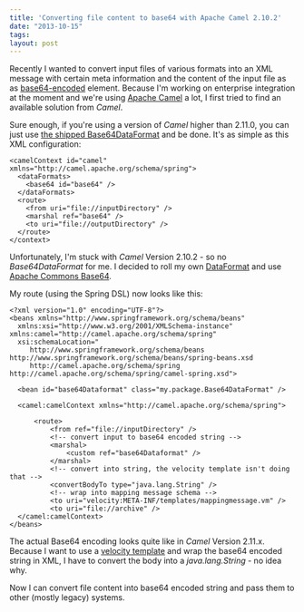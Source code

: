 ```yaml
---
title: 'Converting file content to base64 with Apache Camel 2.10.2'
date: "2013-10-15"
tags: 
layout: post
---
```

Recently I wanted to convert input files of various formats into an XML message with certain meta information and the content of the input file as as [base64-encoded][0] element. Because I'm working on enterprise integration at the moment and we're using [Apache Camel][1] a lot, I first tried to find an available solution from *Camel*.

Sure enough, if you're using a version of *Camel* higher than 2.11.0, you can just use [the shipped Base64DataFormat][2] and be done. It's as simple as this XML configuration:

	<camelContext id="camel" xmlns="http://camel.apache.org/schema/spring">
      <dataFormats>
        <base64 id="base64" />
      </dataFormats>
      <route>
        <from uri="file://inputDirectory" />
        <marshal ref="base64" />
        <to uri="file://outputDirectory" />
      </route>
    </context>

Unfortunately, I'm stuck with *Camel* Version 2.10.2 - so no *Base64DataFormat* for me. I decided to roll my own [DataFormat][3] and use [Apache Commons Base64][4].

My route (using the Spring DSL) now looks like this:

    <?xml version="1.0" encoding="UTF-8"?>
    <beans xmlns="http://www.springframework.org/schema/beans"
      xmlns:xsi="http://www.w3.org/2001/XMLSchema-instance" xmlns:camel="http://camel.apache.org/schema/spring"
      xsi:schemaLocation="
         http://www.springframework.org/schema/beans http://www.springframework.org/schema/beans/spring-beans.xsd
         http://camel.apache.org/schema/spring http://camel.apache.org/schema/spring/camel-spring.xsd">
    
      <bean id="base64Dataformat" class="my.package.Base64DataFormat" />
  
      <camel:camelContext xmlns="http://camel.apache.org/schema/spring">
  
          <route>
              <from ref="file://inputDirectory" />
              <!-- convert input to base64 encoded string -->
              <marshal>
                  <custom ref="base64Dataformat" />
              </marshal>
              <!-- convert into string, the velocity template isn't doing that -->
              <convertBodyTo type="java.lang.String" />
              <!-- wrap into mapping message schema -->
              <to uri="velocity:META-INF/templates/mappingmessage.vm" />
              <to uri="file://archive" />
      </camel:camelContext>
    </beans>

The actual Base64 encoding looks quite like in *Camel* Version 2.11.x. Because I want to use a [velocity template][5] and wrap the base64 encoded string in XML, I have to convert the body into a *java.lang.String* - no idea why.

Now I can convert file content into base64 encoded string and pass them to other (mostly legacy) systems.


[0]: https://en.wikipedia.org/wiki/Base64
[1]: https://camel.apache.org/
[2]: https://camel.apache.org/base64.html
[3]: https://camel.apache.org/maven/current/camel-core/apidocs/org/apache/camel/spi/DataFormat.html
[4]: http://commons.apache.org/proper/commons-codec/apidocs/org/apache/commons/codec/binary/Base64.html
[5]: https://camel.apache.org/velocity.html

